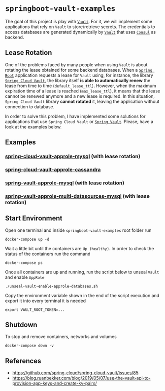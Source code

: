 # `springboot-vault-examples`

The goal of this project is play with [`Vault`](https://www.vaultproject.io). For it, we will implement some
applications that rely on `Vault` to store/retrieve secrets. The credentials to access databases are generated
dynamically by [`Vault`](https://www.vaultproject.io) that uses [`Consul`](https://www.consul.io) as backend.

## Lease Rotation

One of the problems faced by many people when using `Vault` is about rotating the lease obtained for some backend databases.
When a [`Spring Boot`](https://docs.spring.io/spring-boot/docs/current/reference/htmlsingle/) application requests a
lease for `Vault` using, for instance, the library [`Spring Cloud Vault`](https://cloud.spring.io/spring-cloud-vault/spring-cloud-vault.html),
the library itself **is able to automatically renew** the lease from time to time (`default_lease_ttl`). However, when
the maximum expiration time of a lease is reached (`max_lease_ttl`), it means that the lease cannot be renewed anymore
and a new lease is required. In this situation, `Spring Cloud Vault` library **cannot rotated** it, leaving the application
without connection to database.

In order to solve this problem, I have implemented some solutions for applications that use `Spring Cloud Vault` or
[`Spring Vault`](https://docs.spring.io/spring-vault/docs/2.1.3.RELEASE/reference/html/#_document_structure). Please,
have a look at the examples below.  

## Examples

### [spring-cloud-vault-approle-mysql](https://github.com/ivangfr/springboot-vault-examples/tree/master/spring-cloud-vault-approle-mysql#springboot-vault-examples) **(with lease rotation)**

### [spring-cloud-vault-approle-cassandra](https://github.com/ivangfr/springboot-vault-examples/tree/master/spring-cloud-vault-approle-cassandra#springboot-vault-examples)

### [spring-vault-approle-mysql](https://github.com/ivangfr/springboot-vault-examples/tree/master/spring-vault-approle-mysql#springboot-vault-examples) **(with lease rotation)**

### [spring-vault-approle-multi-datasources-mysql](https://github.com/ivangfr/springboot-vault-examples/tree/master/spring-vault-approle-multi-datasources-mysql#springboot-vault-examples) **(with lease rotation)**

## Start Environment

Open one terminal and inside `springboot-vault-examples` root folder run
```
docker-compose up -d
```

Wait a little bit until the containers are `Up (healthy)`. In order to check the status of the containers run the command
```
docker-compose ps
```

Once all containers are up and running, run the script below to unseal `Vault` and enable `AppRole`
```
./unseal-vault-enable-approle-databases.sh
```

Copy the environment variable shown in the end of the script execution and export it into every terminal it is needed
```
export VAULT_ROOT_TOKEN=...
```

## Shutdown

To stop and remove containers, networks and volumes
```
docker-compose down -v
```

## References

- https://github.com/spring-cloud/spring-cloud-vault/issues/85
- https://blog.ruanbekker.com/blog/2019/05/07/use-the-vault-api-to-provision-app-keys-and-create-kv-pairs/
